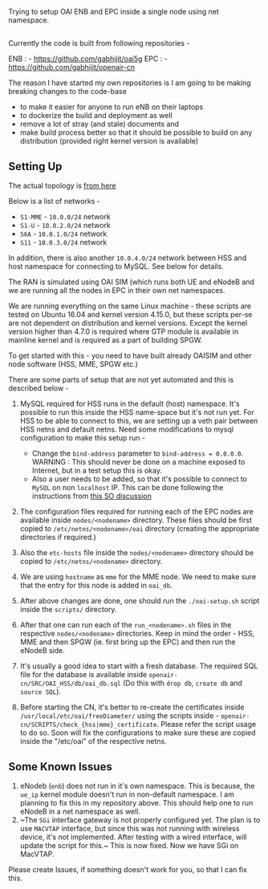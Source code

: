 Trying to setup OAI ENB and EPC inside a single node using net namespace.

##
Currently the code is built from following repositories -

ENB : - https://github.com/gabhijit/oai5g
EPC : - https://github.com/gabhijit/openair-cn

The reason I have started my own repositories is I am going to be making breaking changes to the code-base
 - to make it easier for anyone to run eNB on their laptops
 - to dockerize the build and deployment as well
 - remove a lot of stray (and stale) documents and
 - make build process better so that it should be possible to build on any distribution (provided right kernel version is available)

## Setting Up

The actual topology is [from here](https://www.tutorialspoint.com/lte/images/lte_epc.jpg)

Below is a list of networks -
 - `S1-MME` - `10.0.0/24` network
 - `S1-U` - `10.0.2.0/24` network
 - `S6A` - `10.0.1.0/24` network
 - `S11` - `10.0.3.0/24` network

In addition, there is also another `10.0.4.0/24` network between HSS and host namespace for connecting to MySQL. See below for details.

The RAN is simulated using OAI SIM (which runs both UE and eNodeB and we are running all the nodes in EPC in their own net namespaces.

We are running everything on the same Linux machine - these scripts are tested on Ubuntu 16.04 and kernel version 4.15.0, but these scripts per-se are not dependent on distribution and kernel versions. Except the kernel version higher than 4.7.0 is required where GTP module is available in mainline kernel and is required as a part of building SPGW.

To get started with this - you need to have built already OAISIM and other node software (HSS, MME, SPGW etc.)

There are some parts of setup that are not yet automated and this is described below -

1. MySQL required for HSS runs in the default (host) namespace. It's possible to run this inside the HSS name-space but it's not run yet. For HSS to be able to connect to this, we are setting up a veth pair between HSS netns and default netns. Need some modifications to mysql configuration to make this setup run -
   - Change the `bind-address` parameter to `bind-address = 0.0.0.0`. WARNING : This should never be done on a machine exposed to Internet, but in a test setup this is okay.
   - Also a user needs to be added, so that it's possible to connect to `MySQL` on non `localhost` IP. This can be done following the instructions from [this SO discussion](https://stackoverflow.com/questions/1559955/host-xxx-xx-xxx-xxx-is-not-allowed-to-connect-to-this-mysql-server)

2. The configuration files required for running each of the EPC nodes are available inside `nodes/<nodename>` directory. These files should be first copied to `/etc/netns/<nodename>/oai` directory (creating the appropriate directories if required.)

3. Also the `etc-hosts` file inside the `nodes/<nodename>` directory should be copied to `/etc/netns/<nodename>` directory.

4. We are using `hostname` as `mme` for the MME node. We need to make sure that the entry for this node is added in `oai_db`.

5. After above changes are done, one should run the `./oai-setup.sh` script inside the `scripts/` directory.

6. After that one can run each of the `run_<nodename>.sh` files in the respective `nodes/<nodename>` directories. Keep in mind the order - HSS, MME and then SPGW (ie. first bring up the EPC) and then run the eNodeB side.

7. It's usually a good idea to start with a fresh database. The required SQL file for the database is available inside `openair-cn/SRC/OAI_HSS/db/oai_db.sql` (Do this with `drop db`, `create db` and `source SQL`).

8. Before starting the CN, it's better to re-create the certificates inside `/usr/local/etc/oai/freeDiameter/` using the scripts inside - `openair-cn/SCRIPTS/check_{hss|mme}_certificate`. Please refer the script usage to do so. Soon will fix the configurations to make sure these are copied inside the "/etc/oai" of the respective netns.

## Some Known Issues

1. eNodeb (`enb`) does not run in it's own namespace. This is because, the `ue_ip` kernel module doesn't run in non-default namespace. I am planning to fix this in my repository above. This should help one to run eNodeB in a net namespace as well.
2. ~The `SGi` interface gateway is not properly configured yet. The plan is to use `MACVTAP` interface, but since this was not running with wireless device, it's not implemented. After testing with a wired interface, will update the script for this.~ This is now fixed. Now we have SGi on MacVTAP.

Please create Issues, if something doesn't work for you, so that I can fix this.

